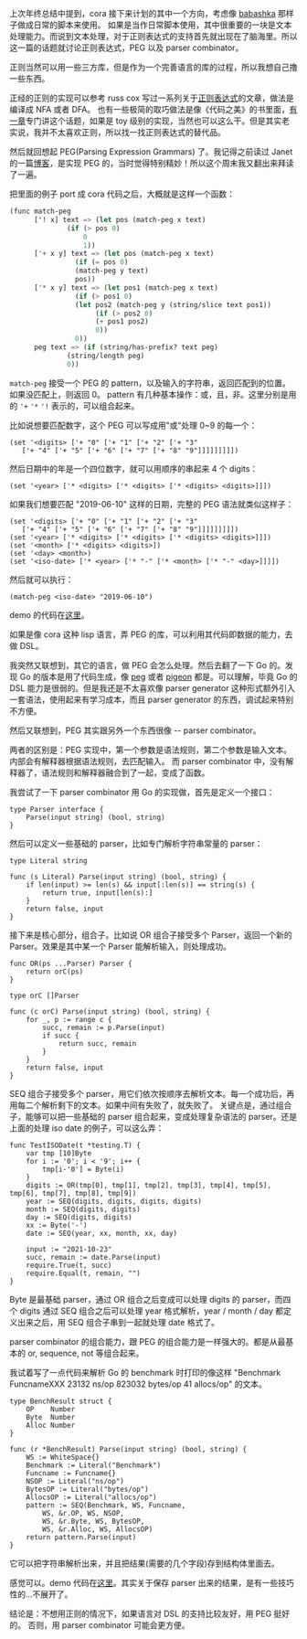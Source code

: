 上次年终总结中提到，cora 接下来计划的其中一个方向，考虑像 [babashka](https://babashka.org/) 那样子做成日常的脚本来使用。
如果是当作日常脚本使用，其中很重要的一块是文本处理能力。而说到文本处理，对于正则表达式的支持首先就出现在了脑海里。所以这一篇的话题就讨论正则表达式，PEG 以及 parser combinator。

正则当然可以用一些三方库，但是作为一个完善语言的库的过程，所以我想自己撸一些东西。

正经的正则的实现可以参考 russ cox 写过一系列关于[正则表达式](https://swtch.com/~rsc/regexp/regexp1.html)的文章，做法是编译成 NFA 或者 DFA。
也有一些极简的取巧做法是像《代码之美》的书里面，[有一章](https://www.cs.princeton.edu/courses/archive/spr09/cos333/beautiful.html)专门讲这个话题，如果是 toy 级别的实现，当然也可以这么干。但是其实老实说，我并不太喜欢正则，所以找一找正则表达式的替代品。

然后就回想起 PEG(Parsing Expression Grammars) 了。我记得之前读过 Janet 的一篇[博客](https://bakpakin.com/writing/how-janets-peg-works.html)，是实现 PEG 的，当时觉得特别精妙！所以这个周末我又翻出来拜读了一遍。

把里面的例子 port 成 cora 代码之后，大概就是这样一个函数：

```lisp
(func match-peg
      ['! x] text => (let pos (match-peg x text)
			  (if (> pos 0)
			      0
			      1))
      ['+ x y] text => (let pos (match-peg x text)
			    (if (= pos 0)
				(match-peg y text)
				pos))
      ['* x y] text => (let pos1 (match-peg x text)
			    (if (> pos1 0)
				(let pos2 (match-peg y (string/slice text pos1))
				     (if (> pos2 0)
					 (+ pos1 pos2)
					 0))
				0))
      peg text => (if (string/has-prefix? text peg)
		      (string/length peg)
		      0))
```

`match-peg` 接受一个 PEG 的 pattern，以及输入的字符串，返回匹配到的位置。如果没匹配上，则返回 0。
pattern 有几种基本操作：或，且，非。这里分别是用的 `'+`  `'*`  `'!` 表示的，可以组合起来。

比如说想要匹配数字，这个 PEG 可以写成用"或"处理 0~9 的每一个：

```
(set '<digits> ['+ "0" ['+ "1" ['+ "2" ['+ "3"
   ['+ "4" ['+ "5" ['+ "6" ['+ "7" ['+ "8" "9"]]]]]]]]])
```

然后日期中的年是一个四位数字，就可以用顺序的串起来 4 个 digits：

```
(set '<year> ['* <digits> ['* <digits> ['* <digits> <digits>]]])
```

如果我们想要匹配 "2019-06-10" 这样的日期，完整的 PEG 语法就类似这样子：

```
(set '<digits> ['+ "0" ['+ "1" ['+ "2" ['+ "3"
   ['+ "4" ['+ "5" ['+ "6" ['+ "7" ['+ "8" "9"]]]]]]]]])
(set '<year> ['* <digits> ['* <digits> ['* <digits> <digits>]]])
(set '<month> ['* <digits> <digits>])
(set '<day> <month>)
(set '<iso-date> ['* <year> ['* "-" ['* <month> ['* "-" <day>]]]])
```

然后就可以执行：

```
(match-peg <iso-date> "2019-06-10")
```

demo 的代码在[这里](https://github.com/tiancaiamao/cora/blob/a49e88d286c60ac7a2caa04d70f8e0373506735a/lib/peg.cora)。

如果是像 cora 这种 lisp 语言，弄 PEG 的库，可以利用其代码即数据的能力，去做 DSL。

我突然又联想到，其它的语言，做 PEG 会怎么处理。然后去翻了一下 Go 的。发现 Go 的版本是用了代码生成，像 [peg](https://github.com/pointlander/peg) 或者 [pigeon](https://github.com/mna/pigeon) 都是。可以理解，毕竟 Go 的 DSL 能力是很弱的。但是我还是不太喜欢像 parser generator 这种形式额外引入一套语法，使用起来有学习成本，而且 parser generator 的东西，调试起来特别不方便。

然后又联想到，PEG 其实跟另外一个东西很像 -- parser combinator。

两者的区别是：PEG 实现中，第一个参数是语法规则，第二个参数是输入文本。内部会有解释器根据语法规则，去匹配输入。
而 parser combinator 中，没有解释器了，语法规则和解释器融合到了一起，变成了函数。

我尝试了一下 parser combinator 用 Go 的实现做，首先是定义一个接口：

```
type Parser interface {
	Parse(input string) (bool, string)
}
```

然后可以定义一些基础的 parser，比如专门解析字符串常量的 parser：


```
type Literal string

func (s Literal) Parse(input string) (bool, string) {
	if len(input) >= len(s) && input[:len(s)] == string(s) {
		return true, input[len(s):]
	}
	return false, input
}
```


接下来是核心部分，组合子。比如说 OR 组合子接受多个 Parser，返回一个新的 Parser。效果是其中某一个 Parser 能解析输入，则处理成功。


```
func OR(ps ...Parser) Parser {
	return orC(ps)
}

type orC []Parser

func (c orC) Parse(input string) (bool, string) {
	for _, p := range c {
		succ, remain := p.Parse(input)
		if succ {
			return succ, remain
		}
	}
	return false, input
}
```

SEQ 组合子接受多个 parser，用它们依次按顺序去解析文本。每一个成功后，再用每二个解析剩下的文本。如果中间有失败了，就失败了。
关键点是，通过组合子，能够可以把一些基础的 parser 组合起来，变成处理复杂语法的 parser。还是上面的处理 iso date 的例子，可以这么弄：

```
func TestISODate(t *testing.T) {
	var tmp [10]Byte
	for i := '0'; i < '9'; i++ {
		tmp[i-'0'] = Byte(i)
	}
	digits := OR(tmp[0], tmp[1], tmp[2], tmp[3], tmp[4], tmp[5], tmp[6], tmp[7], tmp[8], tmp[9])
	year := SEQ(digits, digits, digits, digits)
	month := SEQ(digits, digits)
	day := SEQ(digits, digits)
	xx := Byte('-')
	date := SEQ(year, xx, month, xx, day)

	input := "2021-10-23"
	succ, remain := date.Parse(input)
	require.True(t, succ)
	require.Equal(t, remain, "")
}
```

Byte 是最基础 parser，通过 OR 组合之后变成可以处理 digits 的 parser，而四个 digits 通过 SEQ 组合之后可以处理 year 格式解析，year / month / day 都定义出来之后，用 SEQ 组合子串到一起就处理 date 格式了。

parser combinator 的组合能力，跟 PEG 的组合能力是一样强大的。都是从最基本的 or, sequence, not 等组合起来。

我试着写了一点代码来解析 Go 的 benchmark 时打印的像这样 "Benchmark FuncnameXXX 23132 ns/op     823032 bytes/op    41 allocs/op" 的文本。


```
type BenchResult struct {
	OP    Number
	Byte  Number
	Alloc Number
}

func (r *BenchResult) Parse(input string) (bool, string) {
	WS := WhiteSpace{}
	Benchmark := Literal("Benchmark")
	Funcname := Funcname{}
	NSOP := Literal("ns/op")
	BytesOP := Literal("bytes/op")
	AllocsOP := Literal("allocs/op")
	pattern := SEQ(Benchmark, WS, Funcname,
		WS, &r.OP, WS, NSOP,
		WS, &r.Byte, WS, BytesOP,
		WS, &r.Alloc, WS, AllocsOP)
	return pattern.Parse(input)
}
```

它可以把字符串解析出来，并且把结果(需要的几个字段)存到结构体里面去。

感觉可以。demo 代码在[这里](https://github.com/tiancaiamao/parsec/blob/89f87d9946bb877c526de933d4c779122348aba3/parsec_test.go#L82-L93)。其实关于保存 parser 出来的结果，是有一些技巧性的...不展开了。

结论是：不想用正则的情况下，如果语言对 DSL 的支持比较友好，用 PEG 挺好的。
否则，用 parser combinator 可能会更方便。

